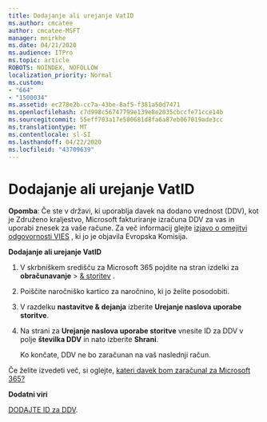 ```yaml
---
title: Dodajanje ali urejanje VatID
ms.author: cmcatee
author: cmcatee-MSFT
manager: mnirkhe
ms.date: 04/21/2020
ms.audience: ITPro
ms.topic: article
ROBOTS: NOINDEX, NOFOLLOW
localization_priority: Normal
ms.custom:
- "664"
- "1500034"
ms.assetid: ec278e2b-cc7a-43be-8af5-f381a50d7471
ms.openlocfilehash: c7d998c56747799e139e8e2035cbccfe71cce14b
ms.sourcegitcommit: 55eff703a17e500681d8fa6a87eb067019ade3cc
ms.translationtype: MT
ms.contentlocale: sl-SI
ms.lasthandoff: 04/22/2020
ms.locfileid: "43709639"
---
```

# <a name="how-to-add-or-edit-a-vatid"></a>Dodajanje ali urejanje VatID

**Opomba**: Če ste v državi, ki uporablja davek na dodano vrednost (DDV), kot je Združeno kraljestvo, Microsoft fakturiranje izračuna DDV za vas in uporabi znesek za vaše račune. Za več informacij glejte [izjavo o omejitvi odgovornosti VIES](https://go.microsoft.com/fwlink/?LinkID=841741) , ki jo je objavila Evropska Komisija.

**Dodajanje ali urejanje VatID**

1. V skrbniškem središču za Microsoft 365 pojdite na stran izdelki za **obračunavanje** \> [& storitev](https://go.microsoft.com/fwlink/p/?linkid=842054) .

2. Poiščite naročniško kartico za naročnino, ki jo želite posodobiti.

3. V razdelku **nastavitve & dejanja** izberite **Urejanje naslova uporabe storitve**.

4. Na strani za **Urejanje naslova uporabe storitve** vnesite ID za DDV v polje **številka DDV** in nato izberite **Shrani**.

    Ko končate, DDV ne bo zaračunan na vaš naslednji račun.

Če želite izvedeti več, si oglejte, [kateri davek bom zaračunal za Microsoft 365?](https://docs.microsoft.com/office365/admin/subscriptions-and-billing/what-tax-will-i-be-charged)

**Dodatni viri**

[DODAJTE ID za DDV](https://docs.microsoft.com/office365/admin/subscriptions-and-billing/what-tax-will-i-be-charged?view=o365-worldwide#add-your-vat-id-eu-countries-only).